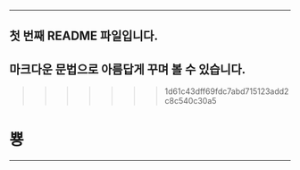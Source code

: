 ﻿********************************************************************************************
## 첫 번째 README 파일입니다.
## 마크다운 문법으로 아름답게 꾸며 볼 수 있습니다. 
>>>>>>> 1d61c43dff69fdc7abd715123add2c8c540c30a5
# 뿅
--------------------------------------------------------------------------------------------
